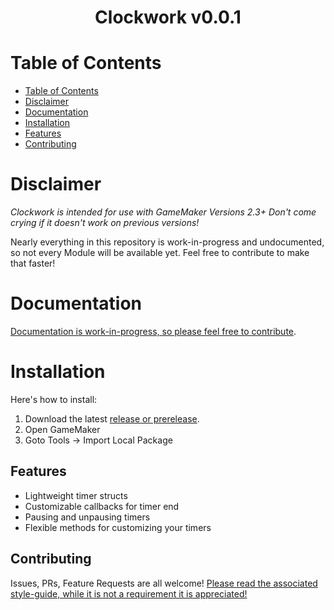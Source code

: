 
<div align=center>  <h1> Clockwork v0.0.1 </h1>  </div>

# Table of Contents

- [Table of Contents](#table-of-contents)
- [Disclaimer](#disclaimer)
- [Documentation](#documentation)
- [Installation](#installation)
- [Features](#features)
- [Contributing](#contributing)

# Disclaimer
<i>Clockwork is intended for use with GameMaker Versions 2.3+ Don't come crying if it doesn't work on previous versions!</i>

Nearly everything in this repository is work-in-progress and undocumented, so not every Module will be available yet. Feel free to contribute to make that faster!

# Documentation
[Documentation is work-in-progress, so please feel free to contribute](https://github.com/Dappermang/8XLib/wiki)</link>.

# Installation
Here's how to install:
1. Download the latest <link>[release or prerelease](https://github.com/Dappermang/Clockwork/releases)</link>.
2. Open GameMaker
3. Goto Tools -> Import Local Package

## Features
- Lightweight timer structs
- Customizable callbacks for timer end
- Pausing and unpausing timers
- Flexible methods for customizing your timers

## Contributing
Issues, PRs, Feature Requests are all welcome!
[Please read the associated style-guide, while it is not a requirement it is appreciated!](https://github.com/Dappermang/8XLib/blob/release/CONTRIBUTING.md)
